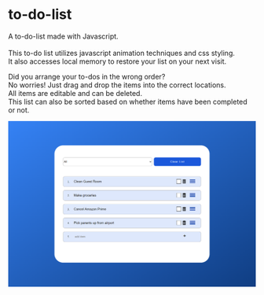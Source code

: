 # to-do-list
A to-do-list made with Javascript.\
\
This to-do list utilizes javascript animation techniques and css styling.  
It also accesses local memory to restore your list on your next visit.  

Did you arrange your to-dos in the wrong order?  
No worries! Just drag and drop the items into the correct locations.  
All items are editable and can be deleted.  
This list can also be sorted based on whether items have been completed or not.

![rendered page](to-do-list.png)
